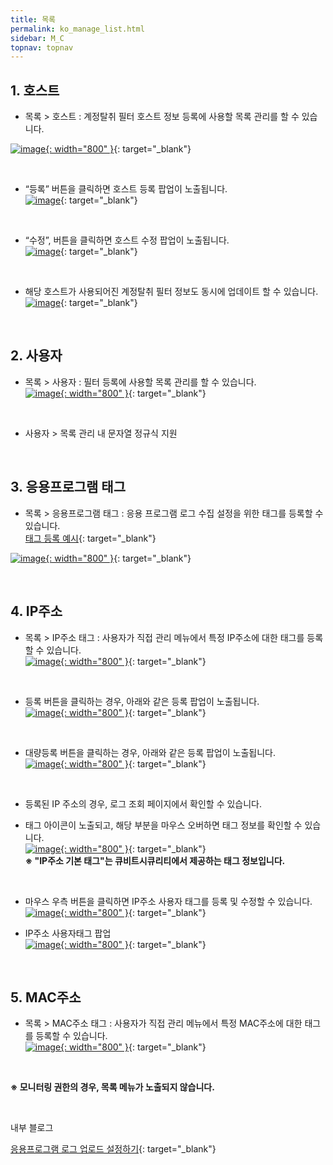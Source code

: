 ```yaml
---
title: 목록
permalink: ko_manage_list.html
sidebar: M_C
topnav: topnav
---
```


## 1. 호스트

- 목록 > 호스트 : 계정탈취 필터 호스트 정보 등록에 사용할 목록 관리를 할 수 있습니다.

 [![image](/docs/images/Manual/common/manage/list/13.png){: width="800" }](/docs/images/Manual/common/manage/list/13.png){: target="_blank"}

<br />

- “등록” 버튼을 클릭하면 호스트 등록 팝업이 노출됩니다.   
 [![image](/docs/images/Manual/common/manage/list/2.png)](/docs/images/Manual/common/manage/list/2.png){: target="_blank"}

<br />

- “수정”, 버튼을 클릭하면 호스트 수정 팝업이 노출됩니다.  
 [![image](/docs/images/Manual/common/manage/list/3.png)](/docs/images/Manual/common/manage/list/3.png){: target="_blank"}

<br />

- 해당 호스트가 사용되어진 계정탈취 필터 정보도 동시에 업데이트 할 수 있습니다.   
 [![image](/docs/images/Manual/common/manage/list/4.png)](/docs/images/Manual/common/manage/list/4.png){: target="_blank"}

<br />

## 2. 사용자

- 목록 > 사용자 : 필터 등록에 사용할 목록 관리를 할 수 있습니다.   
 [![image](/docs/images/Manual/common/manage/list/14.png){: width="800" }](/docs/images/Manual/common/manage/list/14.png){: target="_blank"}

<br />

- 사용자 > 목록 관리 내 문자열 정규식 지원

<br />

## 3. 응용프로그램 태그

- 목록 > 응용프로그램 태그 : 응용 프로그램 로그 수집 설정을 위한 태그를 등록할 수 있습니다.   
[태그 등록 예시](https://qubitsec.github.io/ko_logcol_application.html){: target="_blank"}

 [![image](/docs/images/Manual/common/manage/list/15.png){: width="800" }](/docs/images/Manual/common/manage/list/15.png){: target="_blank"}

<br />

## 4. IP주소 

- 목록 > IP주소 태그 : 사용자가 직접 관리 메뉴에서 특정 IP주소에 대한 태그를 등록할 수 있습니다.   
 [![image](/docs/images/Manual/common/manage/list/07.png){: width="800" }](/docs/images/Manual/common/manage/list/07.png){: target="_blank"}

<br />

- 등록 버튼을 클릭하는 경우, 아래와 같은 등록 팝업이 노출됩니다.   
 [![image](/docs/images/Manual/common/manage/list/08.png){: width="800" }](/docs/images/Manual/common/manage/list/08.png){: target="_blank"}

 <br />

- 대량등록 버튼을 클릭하는 경우, 아래와 같은 등록 팝업이 노출됩니다.   
 [![image](/docs/images/Manual/common/manage/list/09.png){: width="800" }](/docs/images/Manual/common/manage/list/09.png){: target="_blank"}

 <br />

- 등록된 IP 주소의 경우, 로그 조회 페이지에서 확인할 수 있습니다.
- 태그 아이콘이 노출되고, 해당 부분을 마우스 오버하면 태그 정보를 확인할 수 있습니다.   
 [![image](/docs/images/Manual/common/manage/list/10.png){: width="800" }](/docs/images/Manual/common/manage/list/10.png){: target="_blank"}   
 **※ "IP주소 기본 태그"는 큐비트시큐리티에서 제공하는 태그 정보입니다.**

  <br />

 - 마우스 우측 버튼을 클릭하면 IP주소 사용자 태그를 등록 및 수정할 수 있습니다.   
  [![image](/docs/images/Manual/common/manage/list/11.png){: width="800" }](/docs/images/Manual/common/manage/list/11.png){: target="_blank"}   

- IP주소 사용자태그 팝업   
  [![image](/docs/images/Manual/common/manage/list/12.png){: width="800" }](/docs/images/Manual/common/manage/list/12.png){: target="_blank"}

  <br />

## 5. MAC주소

- 목록 > MAC주소 태그 : 사용자가 직접 관리 메뉴에서 특정 MAC주소에 대한 태그를 등록할 수 있습니다.   
 [![image](/docs/images/Manual/common/manage/list/07.png){: width="800" }](/docs/images/Manual/common/manage/list/07.png){: target="_blank"}

<br />

**※ 모니터링 권한의 경우, 목록 메뉴가 노출되지 않습니다.**

<br />

내부 블로그 

[응용프로그램 로그 업로드 설정하기](https://qubitsec.github.io/ko_set_app_log_up.html){: target="_blank"}